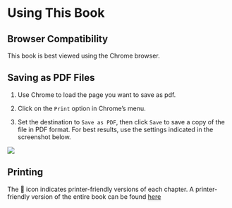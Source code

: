 <link rel="stylesheet" href="{{baseUrl}}/css/textbook.css">

<div class="website-content">

# Using This Book

## Browser Compatibility

This book is best viewed using the Chrome browser.

## Saving as PDF Files

1. Use Chrome to load the page you want to save as pdf.

1. Click on the `Print` option in Chrome’s menu.

1. Set the destination to `Save as PDF`, then click `Save` to save a copy of the file in PDF format. For best results, use the settings indicated in the screenshot below.<br/>
  <img src="{{baseURl}}/about/images/chromeSaveAsPdf.png" />
  
## Printing

The :scroll: icon indicates printer-friendly versions of each chapter. A printer-friendly version of the entire book can be found [here](../common/print.html)

</div>
